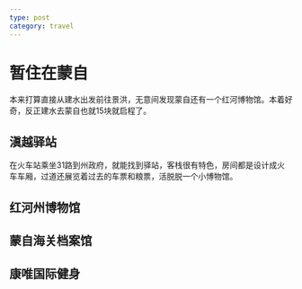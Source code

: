 ```yaml
---
type: post
category: travel
---
```

# 暂住在蒙自

本来打算直接从建水出发前往景洪，无意间发现蒙自还有一个红河博物馆。本着好奇，反正建水去蒙自也就15块就启程了。

## 滇越驿站

在火车站乘坐31路到州政府，就能找到驿站，客栈很有特色，房间都是设计成火车车厢，过道还展览着过去的车票和粮票，活脱脱一个小博物馆。
## 红河州博物馆

## 蒙自海关档案馆

## 康唯国际健身